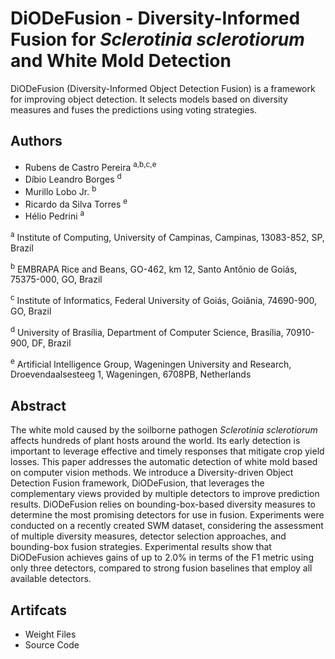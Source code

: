 # DiODeFusion - Diversity-Informed Fusion for *Sclerotinia sclerotiorum* and White Mold Detection
DiODeFusion (Diversity-Informed Object Detection Fusion) is a framework for improving object detection. It selects models based on diversity measures and fuses the predictions using voting strategies.

<!--
# Detection and classification of whiteflies and development stages on soybean leaves images using an improved deep learning strategy
This repository has the aim storing all artefacts (image dataset) used in the research related to the paper.
-->

## Authors

- Rubens de Castro Pereira <sup>a,b,c,e</sup>
- Díbio Leandro Borges <sup>d</sup>
- Murillo Lobo Jr. <sup>b</sup>
- Ricardo da Silva Torres <sup>e</sup>
- Hélio Pedrini <sup>a</sup>

<sup>a</sup> Institute of Computing, University of Campinas, Campinas, 13083-852, SP, Brazil

<sup>b</sup> EMBRAPA Rice and Beans, GO-462, km 12, Santo Antônio de Goiás, 75375-000, GO, Brazil

<sup>c</sup> Institute of Informatics, Federal University of Goiás, Goiânia, 74690-900, GO, Brazil

<sup>d</sup> University of Brasília, Department of Computer Science, Brasília, 70910-900, DF, Brazil

<sup>e</sup> Artificial Intelligence Group, Wageningen University and Research, Droevendaalsesteeg 1, Wageningen, 6708PB, Netherlands

## Abstract

The white mold caused by the soilborne pathogen *Sclerotinia sclerotiorum* affects hundreds of plant hosts around the world. Its early detection is important to leverage effective and timely responses that mitigate crop yield losses. This paper addresses the automatic detection of white mold based on computer vision methods. We introduce a Diversity-driven Object Detection Fusion framework, DiODeFusion, that leverages the complementary views provided by multiple detectors to improve prediction results. DiODeFusion relies on bounding-box-based diversity measures to determine the most promising detectors for use in fusion. Experiments were conducted on a recently created SWM dataset, considering the assessment of multiple diversity measures, detector selection approaches, and bounding-box fusion strategies. Experimental results show that DiODeFusion achieves gains of up to 2.0\% in terms of the F1 metric using only three detectors, compared to strong fusion baselines that employ all available detectors.

## Artifcats

- Weight Files
- Source Code

<!-- 
Images dataset used in training [:bug:](https://github.com/rubenscp/Whiteflies_Dataset/tree/main/dataset_for_training)
Images dataset used in whiteflies detection [:bug:](https://github.com/rubenscp/Whiteflies_Dataset/tree/main/dataset_for_detection_test)
Images used in the paper [:arrow_right:](https://github.com/rubenscp/Whiteflies_Dataset/tree/main/images_of_the_paper)
--> 